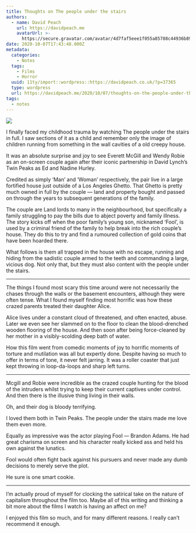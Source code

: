 ```yaml
---
title: Thoughts on The people under the stairs
authors:
  - name: David Peach
    url: https://davidpeach.me
    avatarUrl: >-
      https://secure.gravatar.com/avatar/4d7faf5eee1f055a85788c44936b8995eaab6dfb004e7854ec747ccb272e91ee?s=96&d=mm&r=g
date: 2020-10-07T17:43:48.000Z
metadata:
  categories:
    - Notes
  tags:
    - Films
    - Horror
  uuid: 11ty/import::wordpress::https://davidpeach.co.uk/?p=37365
  type: wordpress
  url: https://davidpeach.me/2020/10/07/thoughts-on-the-people-under-the-stairs/
tags:
  - notes
---
```

[![](/assets/the-people-under-the-stairs-po-GOsvLBDniKbU.jpg)](/assets/the-people-under-the-stairs-po-GOsvLBDniKbU.jpg)

I finally faced my childhood trauma by watching The people under the stairs in full. I saw sections of it as a child and remember only the image of children running from something in the wall cavities of a old creepy house.

It was an absolute surprise and joy to see Everett McGill and Wendy Robie as an on-screen couple again after their iconic partnership in David Lynch’s Twin Peaks as Ed and Nadine Hurley.

Credited as simply ‘Man’ and ‘Woman’ respectively, the pair live in a large fortified house just outside of a Los Angeles Ghetto. That Ghetto is pretty much owned in full by the couple — land and property bought and passed on through the years to subsequent generations of the family.

The couple are Land lords to many in the neighbourhood, but specifically a family struggling to pay the bills due to abject poverty and family illness. The story kicks off when the poor family’s young son, nicknamed ‘Fool’, is used by a criminal friend of the family to help break into the rich couple’s house. They do this to try and find a rumoured collection of gold coins that have been hoarded there.

What follows is them all trapped in the house with no escape, running and hiding from the sadistic couple armed to the teeth and commanding a large, vicious dog. Not only that, but they must also content with the people under the stairs.

* * *

The things I found most scary this time around were not necessarily the chases through the walls or the basement encounters, although they were often tense. What I found myself finding most horrific was how these crazed parents treated their daughter Alice.

Alice lives under a constant cloud of threatened, and often enacted, abuse. Later we even see her slammed on to the floor to clean the blood-drenched wooden flooring of the house. And then soon after being force-cleaned by her mother in a visibly-scolding deep bath of water.

How this film went from comedic moments of joy to horrific moments of torture and mutilation was all but expertly done. Despite having so much to offer in terms of tone, it never felt jarring. It was a roller coaster that just kept throwing in loop-da-loops and sharp left turns.

* * *

Mcgill and Robie were incredible as the crazed couple hunting for the blood of the intruders whilst trying to keep their current captives under control. And then there is the illusive thing living in their walls.

Oh, and their dog is bloody terrifying.

I loved them both in Twin Peaks. The people under the stairs made me love them even more.

Equally as impressive was the actor playing Fool — Brandon Adams. He had great charisma on screen and his character really kicked ass and held his own against the lunatics.

Fool would often fight back against his pursuers and never made any dumb decisions to merely serve the plot.

He sure is one smart cookie.

* * *

I’m actually proud of myself for clocking the satirical take on the nature of capitalism throughout the film too. Maybe all of this writing and thinking a bit more about the films I watch is having an affect on me?

I enjoyed this film so much, and for many different reasons. I really can’t recommend it enough.